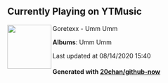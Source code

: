## Currently Playing on YTMusic

[<img align="left" width="100" src="https://lh3.googleusercontent.com/06OPfX7sqg28dYZnCct8TYW2Cl8S9Ikgq12KIoEp-tyiK4JinlCeaGH3gT_G6s-wGrR5E75TRrnzQ1w">](https://music.youtube.com/channel/UCcLMZJjuTemcPcBevnlxdTg)

Goretexx - Umm Umm

**Albums**: Umm Umm

Last updated at 08/14/2020 15:40

#### Generated with [20chan/github-now](https://github.com/20chan/github-now)


<!--
**20chan/20chan** is a ✨ _special_ ✨ repository because its `README.md` (this file) appears on your GitHub profile.

Here are some ideas to get you started:

- 🔭 I’m currently working on ...
- 🌱 I’m currently learning ...
- 👯 I’m looking to collaborate on ...
- 🤔 I’m looking for help with ...
- 💬 Ask me about ...
- 📫 How to reach me: ...
- 😄 Pronouns: ...
- ⚡ Fun fact: ...
-->
